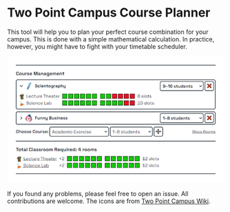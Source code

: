 # Two Point Campus Course Planner

This tool will help you to plan your perfect course combination for your campus. This is done with a simple mathematical calculation. In practice, however, you might have to fight with your timetable scheduler.

![preview of the course planner](./preview.jpg)

If you found any problems, please feel free to open an issue. All contributions are welcome. The icons are from [Two Point Campus Wiki](https://two-point-campus.fandom.com/wiki/Two_Point_Campus_Wiki).
